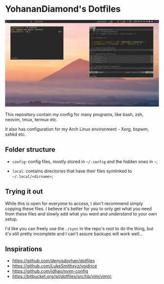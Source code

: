 # YohananDiamond's Dotfiles

![A screenshot of my desktop...](img/scr1.png)

This repository contain my config for many programs, like bash, zsh,
neovim, tmux, termux etc.

It also has configuration for my Arch Linux environment - Xorg, bspwm,
sxhkd etc.

## Folder structure

- `config`: config files, mostly stored in `~/.config` and the hidden
  ones in `~`;

- `local`: contains directories that have their files symlinked to
  `~/.local/<dirname>`;

## Trying it out

While this is open for everyone to access, I don't recommend simply
copying these files. I believe it's better for you to only get what you
need from these files and slowly add what you *want* and *understand* to
your own setup.

I'd like you can freely use the `./sync` in the repo's root to do the
thing, but it's still pretty incomplete and I can't assure backups will
work well...

## Inspirations

- https://github.com/denysdovhan/dotfiles
- https://github.com/LukeSmithxyz/voidrice
- https://github.com/jdhao/nvim-config
- https://bitbucket.org/sjl/dotfiles/src/tip/vim/vimrc
